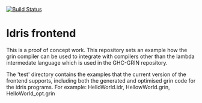 [![Build Status](https://travis-ci.org/grin-tech/idris-grin.svg?branch=master)](https://travis-ci.org/grin-tech/idris-grin)

# Idris frontend

This is a proof of concept work. This repository sets an example how the grin compiler can be used to integrate with
compilers other than the lambda intermedate language which is used in the GHC-GRIN repository.

The 'test' directory contains the examples that the current version of the frontend supports, including both
the generated and optimised grin code for the idris programs. For example:
HelloWorld.idr, HellowWorld.grin, HelloWorld_opt.grin

